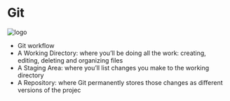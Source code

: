 # Git

![logo]

[logo]: https://github.com/karyma101/handbook/GIT/workflow.png

 - Git workflow
  - A Working Directory: where you’ll be doing all the work: creating, editing, deleting and organizing files
  - A Staging Area: where you’ll list changes you make to the working directory
  - A Repository: where Git permanently stores those changes as different versions of the projec